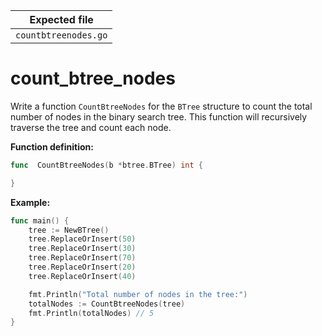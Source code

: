 | Expected file        |
| -------------------- |
| `countbtreenodes.go` |

# count_btree_nodes

Write a function `CountBtreeNodes` for the `BTree` structure to count the total number of nodes in the binary search tree. This function will recursively traverse the tree and count each node.

**Function definition:**

```go
func  CountBtreeNodes(b *btree.BTree) int {

}

```

**Example:**

```go
func main() {
    tree := NewBTree()
    tree.ReplaceOrInsert(50)
    tree.ReplaceOrInsert(30)
    tree.ReplaceOrInsert(70)
    tree.ReplaceOrInsert(20)
    tree.ReplaceOrInsert(40)

    fmt.Println("Total number of nodes in the tree:")
    totalNodes := CountBtreeNodes(tree)
    fmt.Println(totalNodes) // 5
}
```

